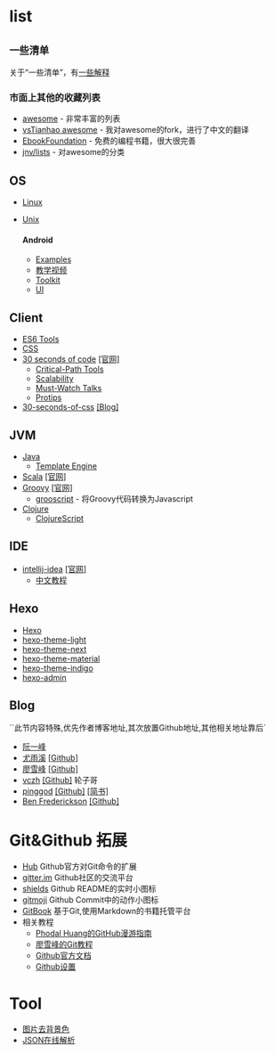 # list

`` 一些清单 ``
--
关于“一些清单”，有[一些解释](https://github.com/da-shen/list/blob/master/contributing.md)


### 市面上其他的收藏列表
- [awesome](https://github.com/sindresorhus/awesome) - 非常丰富的列表
- [vsTianhao awesome](https://github.com/vsTianhao/awesome) - 我对awesome的fork，进行了中文的翻译
- [EbookFoundation](https://github.com/EbookFoundation/free-programming-books/blob/master/free-programming-books-zh.md) - 免费的编程书籍，很大很完善
- [jnv/lists](https://github.com/jnv/lists) - 对awesome的分类


## OS

- [Linux](https://github.com/torvalds/linux)
- [Unix](https://github.com/qrush/unix)

	#### Android
	- [Examples](https://github.com/hmkcode/Android)
	- [教学视频](https://github.com/open-android/Android)
	- [Toolkit](https://github.com/cSploit/android)
	- [UI](https://github.com/wasabeef/awesome-android-ui)


## Client

- [ES6 Tools](https://github.com/addyosmani/es6-tools)
- [CSS](https://github.com/sotayamashita/awesome-css)
- [30 seconds of code](https://github.com/Chalarangelo/30-seconds-of-code) [[官网]](https://30secondsofcode.org/)
	- [Critical-Path Tools](https://github.com/addyosmani/critical-path-css-tools)
	- [Scalability](https://github.com/davidtheclark/scalable-css-reading-list)
	- [Must-Watch Talks](https://github.com/AllThingsSmitty/must-watch-css)
	- [Protips](https://github.com/AllThingsSmitty/css-protips)
- [30-seconds-of-css](https://github.com/atomiks/30-seconds-of-css) [[Blog]](https://atomiks.github.io/30-seconds-of-css/)


## JVM

- [Java](https://github.com/vsTianhao/awesome/blob/master/awesome-java-cn.md)
	- [Template Engine](https://github.com/vsTianhao/awesome/blob/master/java-template.md)
- [Scala](https://github.com/lauris/awesome-scala) [[官网]](https://www.scala-lang.org/)
- [Groovy](https://github.com/kdabir/awesome-groovy) [[官网]](http://www.groovy-lang.org/)
	- [grooscript](https://github.com/chiquitinxx/grooscript) - 将Groovy代码转换为Javascript
- [Clojure](https://github.com/razum2um/awesome-clojure)
	- [ClojureScript](https://github.com/hantuzun/awesome-clojurescript)


## IDE

- [intellij-idea](https://github.com/JetBrains/intellij-community) [[官网]](http://www.jetbrains.com/idea/)
	- [中文教程](https://github.com/judasn/IntelliJ-IDEA-Tutorial)


## Hexo

- [Hexo](https://github.com/hexojs/hexo)
- [hexo-theme-light](https://github.com/hexojs/hexo-theme-light)
- [hexo-theme-next](https://github.com/iissnan/hexo-theme-next)
- [hexo-theme-material](https://github.com/viosey/hexo-theme-material)
- [hexo-theme-indigo](https://github.com/yscoder/hexo-theme-indigo)
- [hexo-admin](https://github.com/jaredly/hexo-admin)


## Blog 
``此节内容特殊,优先作者博客地址,其次放置Github地址,其他相关地址靠后`

- [阮一峰](http://www.ruanyifeng.com/blog/)
- [尤雨溪](http://caibaojian.com/evan-you) [[Github]](https://github.com/yyx990803)
- [廖雪峰](https://www.liaoxuefeng.com/) [[Github]](https://github.com/michaelliao)
- [vczh](http://www.cppblog.com/vczh/category/6885.html) [[Github]](https://github.com/vczh) 轮子哥
- [pinggod](http://pinggod.com/) [[Github]](https://github.com/pinggod) [[简书]](https://www.jianshu.com/u/91e277b8ee0f)
- [Ben Frederickson](http://www.benfrederickson.com/blog/) [[Github]](htps://github.com/benfred)


# Git&Github 拓展
- [Hub](https://github.com/github/hub) Github官方对Git命令的扩展
- [gitter.im](https://gitter.im/) Github社区的交流平台
- [shields](https://shields.io/) Github README的实时小图标
- [gitmoji](https://lyrieek.github.io/gitmoji) Github Commit中的动作小图标
- [GitBook](https://www.gitbook.com/) 基于Git,使用Markdown的书籍托管平台
- 相关教程
	- [Phodal Huang的GitHub漫游指南](https://github.com/phodal/github)
	- [廖雪峰的Git教程](https://www.liaoxuefeng.com/wiki/0013739516305929606dd18361248578c67b8067c8c017b000)
	- [Github官方文档](https://help.github.com/)
	- [Github设置](https://help.github.com/articles/set-up-git/#platform-all)

# Tool
- [图片去背景色](http://www.aigei.com/bgremover/)
- [JSON在线解析](https://www.json.cn/)
